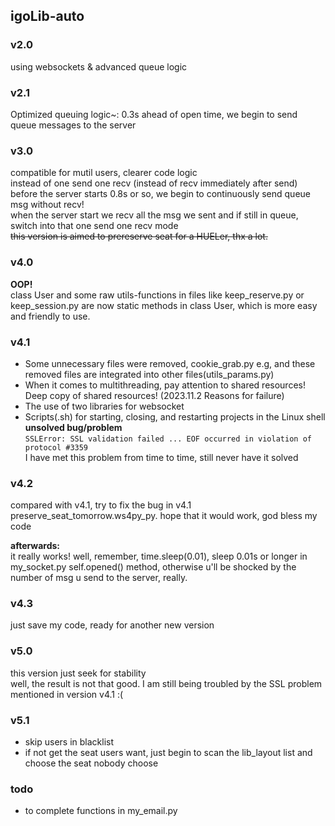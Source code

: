 ## igoLib-auto
### v2.0
using websockets & advanced queue logic
### v2.1
Optimized queuing logic~: 0.3s ahead of open time, we begin to send queue messages to the server
### v3.0
compatible for mutil users, clearer code logic   
instead of one send one recv (instead of recv immediately after send)  
before the server starts 0.8s or so, we begin to continuously send queue msg without recv!  
when the server start we recv all the msg we sent and if still in queue, switch into that one send one recv mode  
~~this version is aimed to prereserve seat for a HUELer, thx a lot.~~
### v4.0
**OOP!**  
class User and some raw utils-functions in files like keep_reserve.py or keep_session.py are now static methods in class User, which is more easy and friendly to use.
### v4.1
- Some unnecessary files were removed, cookie_grab.py e.g, and these removed files are integrated into other files(utils_params.py)
- When it comes to multithreading, pay attention to shared resources! Deep copy of shared resources! (2023.11.2 Reasons for failure)
- The use of two libraries for websocket
- Scripts(.sh) for starting, closing, and restarting projects in the Linux shell
**unsolved bug/problem**  
`SSLError: SSL validation failed ... EOF occurred in violation of protocol #3359`  
I have met this problem from time to time, still never have it solved
### v4.2
compared with v4.1, try to fix the bug in v4.1 preserve_seat_tomorrow.ws4py_py. hope that it would work, god bless my code

**afterwards:**  
it really works! well, remember, time.sleep(0.01), sleep 0.01s or longer in my_socket.py self.opened() method, otherwise u'll be shocked by the number of msg u send to the server, really.
### v4.3
just save my code, ready for another new version

### v5.0
this version just seek for stability  
well, the result is not that good. I am still being troubled by the SSL problem mentioned in version v4.1 :(
### v5.1
- skip users in blacklist
- if not get the seat users want, just begin to scan the lib_layout list and choose the seat nobody choose

### todo
- to complete functions in my_email.py